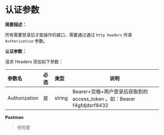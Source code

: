 # 认证参数

**简要描述：** 

所有需要登录后才能操作的接口，需要通过通过 `http headers` 传递 `Authorization` 参数。

**认证参数：**

请求 Headers 添加如下参数：

|参数名|必选|类型|说明|
|:----    |:---|:----- |-----   |
|Authorization |是  |string |Bearer+空格+用户登录后获取到的 access_token 。如：Bearer f4gfdjdsrf8432  |

**Postman**

> 待完善


